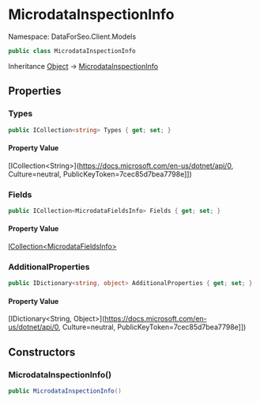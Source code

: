 # MicrodataInspectionInfo

Namespace: DataForSeo.Client.Models

```csharp
public class MicrodataInspectionInfo
```

Inheritance [Object](https://docs.microsoft.com/en-us/dotnet/api/Object) → [MicrodataInspectionInfo](./MicrodataInspectionInfo.md)

## Properties

### **Types**

```csharp
public ICollection<string> Types { get; set; }
```

#### Property Value

[ICollection&lt;String&gt;](https://docs.microsoft.com/en-us/dotnet/api/0, Culture=neutral, PublicKeyToken=7cec85d7bea7798e]])<br>

### **Fields**

```csharp
public ICollection<MicrodataFieldsInfo> Fields { get; set; }
```

#### Property Value

[ICollection&lt;MicrodataFieldsInfo&gt;](./MicrodataFieldsInfo.md)<br>

### **AdditionalProperties**

```csharp
public IDictionary<string, object> AdditionalProperties { get; set; }
```

#### Property Value

[IDictionary&lt;String, Object&gt;](https://docs.microsoft.com/en-us/dotnet/api/0, Culture=neutral, PublicKeyToken=7cec85d7bea7798e]])<br>

## Constructors

### **MicrodataInspectionInfo()**

```csharp
public MicrodataInspectionInfo()
```
